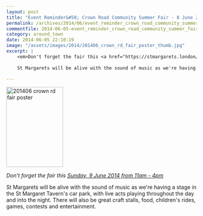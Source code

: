 ```yaml
---
layout: post
title: "Event Reminder&#58; Crown Road Community Summer Fair - 8 June 2014"
permalink: /archives/2014/06/event_reminder_crown_road_community_summer_fair_8.html
commentfile: 2014-06-05-event_reminder_crown_road_community_summer_fair_8
category: around_town
date: 2014-06-05 22:10:19
image: "/assets/images/2014/201406_crown_rd_fair_poster_thumb.jpg"
excerpt: |
    <em>Don't forget the fair this <a href="https://stmargarets.london/event/fair/200705144416</em>">Sunday, 9 June 2014 from 11am - 4pm</a>
    
    St Margarets will be alive with the sound of music as we're having a stage in the St Margaret Tavern's car park, with live acts playing throughout the day and into the night.  There will also be great craft stalls, food, children's rides, games, contests and entertainment.

---
```


<a href="/assets/images/2014/201406_crown_rd_fair_poster.jpg" title="See larger version of - 201406 crown rd fair poster"><img src="/assets/images/2014/201406_crown_rd_fair_poster_thumb.jpg" width="150" height="212" alt="201406 crown rd fair poster" class="photo right" /></a>

<em>Don't forget the fair this [Sunday, 9 June 2014 from 11am - 4pm](/event/fair/200705144416)</em>

St Margarets will be alive with the sound of music as we're having a stage in the St Margaret Tavern's car park, with live acts playing throughout the day and into the night. There will also be great craft stalls, food, children's rides, games, contests and entertainment.
